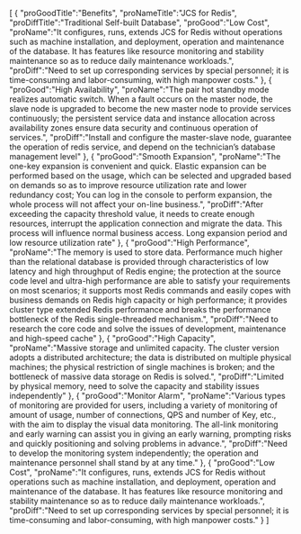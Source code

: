 [
	{
		"proGoodTitle":"Benefits",
		"proNameTitle":"JCS for Redis",
		"proDiffTitle":"Traditional Self-built Database",
		"proGood":"Low Cost",
		"proName":"It configures, runs, extends JCS for Redis without operations such as machine installation, and deployment, operation and maintenance of the database. It has features like resource monitoring and stability maintenance so as to reduce daily maintenance workloads.",
		"proDiff":"Need to set up corresponding services by special personnel; it is time-consuming and labor-consuming, with high manpower costs."
	},
	{
		"proGood":"High Availability",
		"proName":"The pair hot standby mode realizes automatic switch. When a fault occurs on the master node, the slave node is upgraded to become the new master node to provide services continuously; the persistent service data and instance allocation across availability zones ensure data security and continuous operation of services.",
		"proDiff":"Install and configure the master-slave node, guarantee the operation of redis service, and depend on the technician’s database management level"
	},
	{
		"proGood":"Smooth Expansion",
		"proName":"The one-key expansion is convenient and quick. Elastic expansion can be performed based on the usage, which can be selected and upgraded based on demands so as to improve resource utilization rate and lower redundancy cost; You can log in the console to perform expansion, the whole process will not affect your on-line business.",
		"proDiff":"After exceeding the capacity threshold value, it needs to create enough resources, interrupt the application connection and migrate the data. This process will influence normal business access. Long expansion period and low resource utilization rate"
	},
	{
		"proGood":"High Performance",
		"proName":"The memory is used to store data. Performance much higher than the relational database is provided through characteristics of low latency and high throughput of Redis engine; the protection at the source code level and ultra-high performance are able to satisfy your requirements on most scenarios; it supports most Redis commands and easily copes with business demands on Redis high capacity or high performance; it provides cluster type extended Redis performance and breaks the performance bottleneck of the Redis single-threaded mechanism.",
		"proDiff":"Need to research the core code and solve the issues of development, maintenance and high-speed cache"
	},
	{
		"proGood":"High Capacity",
		"proName":"Massive storage and unlimited capacity. The cluster version adopts a distributed architecture; the data is distributed on multiple physical machines; the physical restriction of single machines is broken; and the bottleneck of massive data storage on Redis is solved.",
		"proDiff":"Limited by physical memory, need to solve the capacity and stability issues independently"
	},
	{
		"proGood":"Monitor Alarm",
		"proName":"Various types of monitoring are provided for users, including a variety of monitoring of amount of usage, number of connections, QPS and number of Key, etc., with the aim to display the visual data monitoring. The all-link monitoring and early warning can assist you in giving an early warning, prompting risks and quickly positioning and solving problems in advance.",
		"proDiff":"Need to develop the monitoring system independently; the operation and maintenance personnel shall stand by at any time."
	},
	{
		"proGood":"Low Cost",
		"proName":"It configures, runs, extends JCS for Redis without operations such as machine installation, and deployment, operation and maintenance of the database. It has features like resource monitoring and stability maintenance so as to reduce daily maintenance workloads.",
		"proDiff":"Need to set up corresponding services by special personnel; it is time-consuming and labor-consuming, with high manpower costs."
	}
]